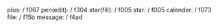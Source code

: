 plus: <i class="fas fa-plus"></i> / f067
pen(edit): <i class="fas fa-pen"></i> / f304
star(fill):<i class="fas fa-star"></i> / f005
star: <i class="fas fa-star"></i> / f005 
calender: <i class="far fa-calendar-alt"></i> / f073
file: <i class="far fa-file"></i> / f15b
message: <i class="far fa-comment-dots"></i> / f4ad
